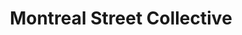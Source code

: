 ---
title: "Montreal Street Collective"
url: /kingston/montreal-street-collective/
shop: variety store
---